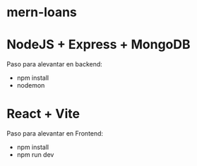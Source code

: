 # mern-loans
# NodeJS + Express + MongoDB

Paso para alevantar en backend:

- npm install
- nodemon

# React + Vite

Paso para alevantar en Frontend:

- npm install
- npm run dev
